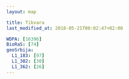 ```yaml
---
layout: map

title: Tikvara
last_modified_at: 2018-05-21T00:02:47+02:00

WDPA: [16396]
BioRaS: [74]
geoSrbija:
  L1_183: [97]
  L1_302: [30]
  L1_362: [26]
---
```

